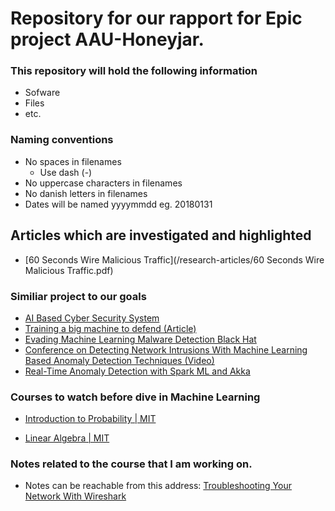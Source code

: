 # Repository for our rapport for Epic project AAU-Honeyjar.

### This repository will hold the following information

* Sofware
* Files
* etc.

### Naming conventions
* No spaces in filenames 
    * Use dash (-)
* No uppercase characters in filenames
* No danish letters in filenames
* Dates will be named yyyymmdd eg. 20180131

## Articles which are investigated and highlighted

- [60 Seconds Wire Malicious Traffic](/research-articles/60 Seconds Wire Malicious Traffic.pdf)



### Similiar project to our goals
- [AI Based Cyber Security System](https://thehackernews.com/2016/04/artificial-intelligence-cyber-security.html)
- [Training a big machine to defend (Article)](https://people.csail.mit.edu/kalyan/AI2_Paper.pdf)
- [Evading Machine Learning Malware Detection  Black Hat](https://www.blackhat.com/docs/us-17/thursday/us-17-Anderson-Bot-Vs-Bot-Evading-Machine-Learning-Malware-Detection-wp.pdf)
- [Conference on Detecting Network Intrusions With Machine Learning Based Anomaly Detection Techniques (Video)](https://youtu.be/c71gt-I8Lik)
- [Real-Time Anomaly Detection with Spark ML and Akka](https://www.youtube.com/watch?v=Aeg5yEBuqgM)

### Courses to watch before dive in Machine Learning

- [Introduction to Probability | MIT ](https://www.edx.org/course/introduction-probability-science-mitx-6-041x-2)

-  [Linear Algebra | MIT](https://ocw.mit.edu/courses/mathematics/18-06-linear-algebra-spring-2010/)

### Notes related to the course that I am working on.

- Notes can be reachable from this address: [Troubleshooting Your Network With Wireshark](https://1drv.ms/f/s!AufrJhaLfGmqg4UrNR49V6wrAgRy8w)
